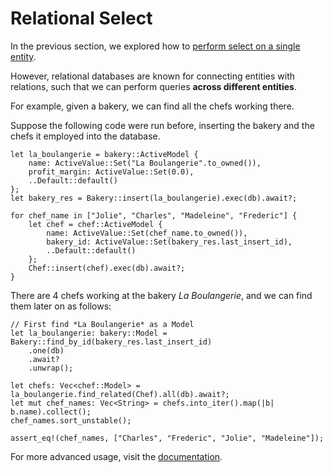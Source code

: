 # Relational Select

In the previous section, we explored how to [perform select on a single entity](ch01-05-basic-crud-operations.md#find-single-entity).

However, relational databases are known for connecting entities with relations, such that we can perform queries **across different entities**.

For example, given a bakery, we can find all the chefs working there.

Suppose the following code were run before, inserting the bakery and the chefs it employed into the database.

```rust, no_run
let la_boulangerie = bakery::ActiveModel {
    name: ActiveValue::Set("La Boulangerie".to_owned()),
    profit_margin: ActiveValue::Set(0.0),
    ..Default::default()
};
let bakery_res = Bakery::insert(la_boulangerie).exec(db).await?;

for chef_name in ["Jolie", "Charles", "Madeleine", "Frederic"] {
    let chef = chef::ActiveModel {
        name: ActiveValue::Set(chef_name.to_owned()),
        bakery_id: ActiveValue::Set(bakery_res.last_insert_id),
        ..Default::default()
    };
    Chef::insert(chef).exec(db).await?;
}
```

There are 4 chefs working at the bakery _La Boulangerie_, and we can find them later on as follows:

```rust, no_run
// First find *La Boulangerie* as a Model
let la_boulangerie: bakery::Model = Bakery::find_by_id(bakery_res.last_insert_id)
    .one(db)
    .await?
    .unwrap();

let chefs: Vec<chef::Model> = la_boulangerie.find_related(Chef).all(db).await?;
let mut chef_names: Vec<String> = chefs.into_iter().map(|b| b.name).collect();
chef_names.sort_unstable();

assert_eq!(chef_names, ["Charles", "Frederic", "Jolie", "Madeleine"]);
```

For more advanced usage, visit the [documentation](https://www.sea-ql.org/SeaORM/docs/basic-crud/select/#find-related-models).
